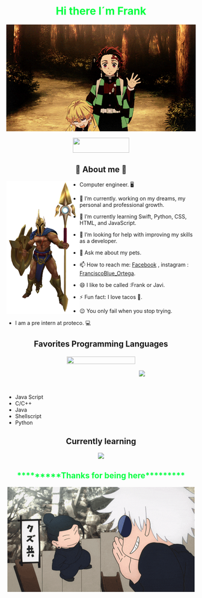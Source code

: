 <head>
<h1 align="center">
  <span style="color: #00ff40;">Hi there I´m Frank</span>
</h1> 
</head>

<body>

<div align="center">
<img src="demon_salyer.gif" width = auto>
</div>
<div align="center">

<p>
            <img draggable="false" style="width:150px; height:40px;" src="https://komarev.com/ghpvc?username=FranciscoJRO">
</p>
</div>

<h2 align="center"> 🦾 About me 👾 </h2>
<img align="left" src="Pantheon_Render.webp" width="195px"/> 

- Computer engineer. 🖥️

- 🔭 I’m currently. working on my dreams, my personal and professional growth.

- 🌱 I’m currently learning Swift, Python, CSS, HTML, and JavaScript.

- 🤔 I’m looking for help with improving my skills as a developer.

- 💬 Ask me about my pets.

- 📫 How to reach me: [Facebook](https://www.facebook.com/francisco.reynoso00/) , instagram : [FranciscoBlue_Ortega](https://www.instagram.com/franciscoblue_ortega/).

- 😄 I like to be called :Frank or Javi.

- ⚡ Fun fact: I love tacos 🌮.

- 😉 You only fail when you stop trying.

- I am a pre intern at proteco. 💻



## <p align="center"> Favorites Programming Languages </p>
<p align="center">
  <a href="https://github.com/anuraghazra/github-readme-stats">
    <img src="https://github-readme-stats.vercel.app/api?username=FRanciscoJRO&show_icons=true&theme=ocean_dark&rank_icon=github" width="60%" height="60%" />
  </a>
</p>





<p>
  <a href="https://github.com/anuraghazra/github-readme-stats">
  <img align="right" src="https://github-readme-stats.vercel.app/api/top-langs/?username=FranciscoJRo&langs_count=6&theme=ocean_dark&layout=pie" align = "right" width="30%" />
  </a>
</p> 
<br>
<p>
</p>
<br>

- Java Script
- C/C++
- Java
- Shellscript
- Python

<h2 align="center"> Currently learning</h2>



<p align="center">
  <a href="https://skillicons.dev/icons?i=aws,gcp,azure,react,vue,flutter&perline=3">
    <img src="https://skillicons.dev/icons?i=git,html,css,vue,c,python,js,latex,java,swift,figma,php&perline=4" width="500" />
</a>

</p>

</body>
<footer align="center">
  <h2 align="center">
    <span style="color: #00ff40;">*********Thanks for being here*********</span>
  </h2> 

  <img src="geto-suguru-blue-spring.gif" width="auto">
</footer>




